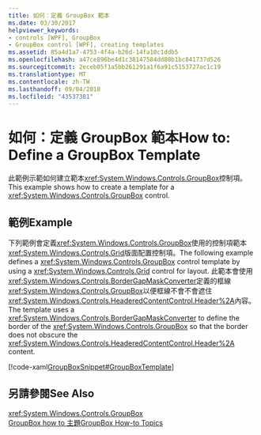 ```yaml
---
title: 如何：定義 GroupBox 範本
ms.date: 03/30/2017
helpviewer_keywords:
- controls [WPF], GroupBox
- GroupBox control [WPF], creating templates
ms.assetid: 85a4d1a7-4753-4f4a-b26d-14fa10c1ddb5
ms.openlocfilehash: a47ce896be4d1c38147584dd80b1bc841737d526
ms.sourcegitcommit: 2eceb05f1a5bb261291a1f6a91c5153727ac1c19
ms.translationtype: MT
ms.contentlocale: zh-TW
ms.lasthandoff: 09/04/2018
ms.locfileid: "43537381"
---
```

# <a name="how-to-define-a-groupbox-template"></a><span data-ttu-id="1cce9-102">如何：定義 GroupBox 範本</span><span class="sxs-lookup"><span data-stu-id="1cce9-102">How to: Define a GroupBox Template</span></span>
<span data-ttu-id="1cce9-103">此範例示範如何建立範本<xref:System.Windows.Controls.GroupBox>控制項。</span><span class="sxs-lookup"><span data-stu-id="1cce9-103">This example shows how to create a template for a <xref:System.Windows.Controls.GroupBox> control.</span></span>  
  
## <a name="example"></a><span data-ttu-id="1cce9-104">範例</span><span class="sxs-lookup"><span data-stu-id="1cce9-104">Example</span></span>  
 <span data-ttu-id="1cce9-105">下列範例會定義<xref:System.Windows.Controls.GroupBox>使用的控制項範本<xref:System.Windows.Controls.Grid>版面配置控制項。</span><span class="sxs-lookup"><span data-stu-id="1cce9-105">The following example defines a <xref:System.Windows.Controls.GroupBox> control template by using a <xref:System.Windows.Controls.Grid> control for layout.</span></span> <span data-ttu-id="1cce9-106">此範本會使用<xref:System.Windows.Controls.BorderGapMaskConverter>定義的框線<xref:System.Windows.Controls.GroupBox>以便框線不會不會遮住<xref:System.Windows.Controls.HeaderedContentControl.Header%2A>內容。</span><span class="sxs-lookup"><span data-stu-id="1cce9-106">The template uses a <xref:System.Windows.Controls.BorderGapMaskConverter> to define the border of the <xref:System.Windows.Controls.GroupBox> so that the border does not obscure the <xref:System.Windows.Controls.HeaderedContentControl.Header%2A> content.</span></span>  
  
 [!code-xaml[GroupBoxSnippet#GroupBoxTemplate](../../../../samples/snippets/csharp/VS_Snippets_Wpf/GroupBoxSnippet/CS/Window1.xaml#groupboxtemplate)]  
  
## <a name="see-also"></a><span data-ttu-id="1cce9-107">另請參閱</span><span class="sxs-lookup"><span data-stu-id="1cce9-107">See Also</span></span>  
 <xref:System.Windows.Controls.GroupBox>  
 [<span data-ttu-id="1cce9-108">GroupBox how to 主題</span><span class="sxs-lookup"><span data-stu-id="1cce9-108">GroupBox How-to Topics</span></span>](https://msdn.microsoft.com/library/7692e155-a4c6-428c-b7e0-64b3740daca7)
